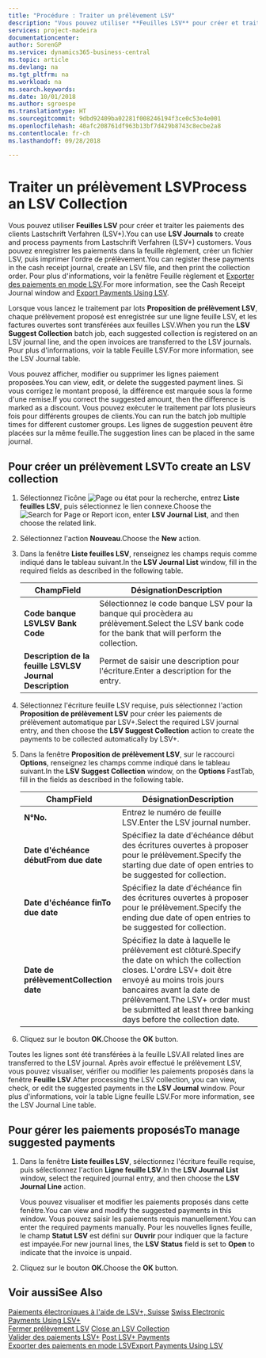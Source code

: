 ```yaml
---
title: "Procédure : Traiter un prélèvement LSV"
description: "Vous pouvez utiliser **Feuilles LSV** pour créer et traiter les paiements des clients Lastschrift Verfahren (LSV+). Vous pouvez enregistrer les paiements dans la feuille règlement, créer un fichier LSV, puis imprimer l'ordre de prélèvement."
services: project-madeira
documentationcenter: 
author: SorenGP
ms.service: dynamics365-business-central
ms.topic: article
ms.devlang: na
ms.tgt_pltfrm: na
ms.workload: na
ms.search.keywords: 
ms.date: 10/01/2018
ms.author: sgroespe
ms.translationtype: HT
ms.sourcegitcommit: 9dbd92409ba02281f008246194f3ce0c53e4e001
ms.openlocfilehash: 40afc208761df963b13bf7d429b8743c8ecbe2a8
ms.contentlocale: fr-ch
ms.lasthandoff: 09/28/2018

---
```

# <a name="process-an-lsv-collection"></a><span data-ttu-id="d9826-104">Traiter un prélèvement LSV</span><span class="sxs-lookup"><span data-stu-id="d9826-104">Process an LSV Collection</span></span>
<span data-ttu-id="d9826-105">Vous pouvez utiliser **Feuilles LSV** pour créer et traiter les paiements des clients Lastschrift Verfahren (LSV+).</span><span class="sxs-lookup"><span data-stu-id="d9826-105">You can use **LSV Journals** to create and process payments from Lastschrift Verfahren (LSV+) customers.</span></span> <span data-ttu-id="d9826-106">Vous pouvez enregistrer les paiements dans la feuille règlement, créer un fichier LSV, puis imprimer l'ordre de prélèvement.</span><span class="sxs-lookup"><span data-stu-id="d9826-106">You can register these payments in the cash receipt journal, create an LSV file, and then print the collection order.</span></span> <span data-ttu-id="d9826-107">Pour plus d'informations, voir la fenêtre Feuille règlement et [Exporter des paiements en mode LSV](how-to-export-payments-using-lsv.md).</span><span class="sxs-lookup"><span data-stu-id="d9826-107">For more information, see the Cash Receipt Journal window and [Export Payments Using LSV](how-to-export-payments-using-lsv.md).</span></span>  

<span data-ttu-id="d9826-108">Lorsque vous lancez le traitement par lots **Proposition de prélèvement LSV**, chaque prélèvement proposé est enregistrée sur une ligne feuille LSV, et les factures ouvertes sont transférées aux feuilles LSV.</span><span class="sxs-lookup"><span data-stu-id="d9826-108">When you run the **LSV Suggest Collection** batch job, each suggested collection is registered on an LSV journal line, and the open invoices are transferred to the LSV journals.</span></span> <span data-ttu-id="d9826-109">Pour plus d'informations, voir la table Feuille LSV.</span><span class="sxs-lookup"><span data-stu-id="d9826-109">For more information, see the LSV Journal table.</span></span>  

<span data-ttu-id="d9826-110">Vous pouvez afficher, modifier ou supprimer les lignes paiement proposées.</span><span class="sxs-lookup"><span data-stu-id="d9826-110">You can view, edit, or delete the suggested payment lines.</span></span> <span data-ttu-id="d9826-111">Si vous corrigez le montant proposé, la différence est marquée sous la forme d'une remise.</span><span class="sxs-lookup"><span data-stu-id="d9826-111">If you correct the suggested amount, then the difference is marked as a discount.</span></span> <span data-ttu-id="d9826-112">Vous pouvez exécuter le traitement par lots plusieurs fois pour différents groupes de clients.</span><span class="sxs-lookup"><span data-stu-id="d9826-112">You can run the batch job multiple times for different customer groups.</span></span> <span data-ttu-id="d9826-113">Les lignes de suggestion peuvent être placées sur la même feuille.</span><span class="sxs-lookup"><span data-stu-id="d9826-113">The suggestion lines can be placed in the same journal.</span></span>  

## <a name="to-create-an-lsv-collection"></a><span data-ttu-id="d9826-114">Pour créer un prélèvement LSV</span><span class="sxs-lookup"><span data-stu-id="d9826-114">To create an LSV collection</span></span>  

1.  <span data-ttu-id="d9826-115">Sélectionnez l'icône ![Page ou état pour la recherche](../../media/ui-search/search_small.png "icône Page ou état pour la recherche"), entrez **Liste feuilles LSV**, puis sélectionnez le lien connexe.</span><span class="sxs-lookup"><span data-stu-id="d9826-115">Choose the ![Search for Page or Report](../../media/ui-search/search_small.png "Search for Page or Report icon") icon, enter **LSV Journal List**, and then choose the related link.</span></span>  
2.  <span data-ttu-id="d9826-116">Sélectionnez l'action **Nouveau**.</span><span class="sxs-lookup"><span data-stu-id="d9826-116">Choose the **New** action.</span></span>  
3.  <span data-ttu-id="d9826-117">Dans la fenêtre **Liste feuilles LSV**, renseignez les champs requis comme indiqué dans le tableau suivant.</span><span class="sxs-lookup"><span data-stu-id="d9826-117">In the **LSV Journal List** window, fill in the required fields as described in the following table.</span></span>  

    |<span data-ttu-id="d9826-118">Champ</span><span class="sxs-lookup"><span data-stu-id="d9826-118">Field</span></span>|<span data-ttu-id="d9826-119">Désignation</span><span class="sxs-lookup"><span data-stu-id="d9826-119">Description</span></span>|  
    |---------------------------------|---------------------------------------|  
    |<span data-ttu-id="d9826-120">**Code banque LSV**</span><span class="sxs-lookup"><span data-stu-id="d9826-120">**LSV Bank Code**</span></span>|<span data-ttu-id="d9826-121">Sélectionnez le code banque LSV pour la banque qui procèdera au prélèvement.</span><span class="sxs-lookup"><span data-stu-id="d9826-121">Select the LSV bank code for the bank that will perform the collection.</span></span>|  
    |<span data-ttu-id="d9826-122">**Description de la feuille LSV**</span><span class="sxs-lookup"><span data-stu-id="d9826-122">**LSV Journal Description**</span></span>|<span data-ttu-id="d9826-123">Permet de saisir une description pour l'écriture.</span><span class="sxs-lookup"><span data-stu-id="d9826-123">Enter a description for the entry.</span></span>|

4.  <span data-ttu-id="d9826-124">Sélectionnez l'écriture feuille LSV requise, puis sélectionnez l'action **Proposition de prélèvement LSV** pour créer les paiements de prélèvement automatique par LSV+.</span><span class="sxs-lookup"><span data-stu-id="d9826-124">Select the required LSV journal entry, and then choose the **LSV Suggest Collection** action to create the payments to be collected automatically by LSV+.</span></span>  
5.  <span data-ttu-id="d9826-125">Dans la fenêtre **Proposition de prélèvement LSV**, sur le raccourci **Options**, renseignez les champs comme indiqué dans le tableau suivant.</span><span class="sxs-lookup"><span data-stu-id="d9826-125">In the **LSV Suggest Collection** window, on the **Options** FastTab, fill in the fields as described in the following table.</span></span>  

    |<span data-ttu-id="d9826-126">Champ</span><span class="sxs-lookup"><span data-stu-id="d9826-126">Field</span></span>|<span data-ttu-id="d9826-127">Désignation</span><span class="sxs-lookup"><span data-stu-id="d9826-127">Description</span></span>|  
    |---------------------------------|---------------------------------------|  
    |<span data-ttu-id="d9826-128">**N°**</span><span class="sxs-lookup"><span data-stu-id="d9826-128">**No.**</span></span>|<span data-ttu-id="d9826-129">Entrez le numéro de feuille LSV.</span><span class="sxs-lookup"><span data-stu-id="d9826-129">Enter the LSV journal number.</span></span>|  
    |<span data-ttu-id="d9826-130">**Date d'échéance début**</span><span class="sxs-lookup"><span data-stu-id="d9826-130">**From due date**</span></span>|<span data-ttu-id="d9826-131">Spécifiez la date d'échéance début des écritures ouvertes à proposer pour le prélèvement.</span><span class="sxs-lookup"><span data-stu-id="d9826-131">Specify the starting due date of open entries to be suggested for collection.</span></span>|  
    |<span data-ttu-id="d9826-132">**Date d'échéance fin**</span><span class="sxs-lookup"><span data-stu-id="d9826-132">**To due date**</span></span>|<span data-ttu-id="d9826-133">Spécifiez la date d'échéance fin des écritures ouvertes à proposer pour le prélèvement.</span><span class="sxs-lookup"><span data-stu-id="d9826-133">Specify the ending due date of open entries to be suggested for collection.</span></span>|  
    |<span data-ttu-id="d9826-134">**Date de prélèvement**</span><span class="sxs-lookup"><span data-stu-id="d9826-134">**Collection date**</span></span>|<span data-ttu-id="d9826-135">Spécifiez la date à laquelle le prélèvement est clôturé.</span><span class="sxs-lookup"><span data-stu-id="d9826-135">Specify the date on which the collection closes.</span></span> <span data-ttu-id="d9826-136">L'ordre LSV+ doit être envoyé au moins trois jours bancaires avant la date de prélèvement.</span><span class="sxs-lookup"><span data-stu-id="d9826-136">The LSV+ order must be submitted at least three banking days before the collection date.</span></span>|  

6.  <span data-ttu-id="d9826-137">Cliquez sur le bouton **OK**.</span><span class="sxs-lookup"><span data-stu-id="d9826-137">Choose the **OK** button.</span></span>  

<span data-ttu-id="d9826-138">Toutes les lignes sont été transférées à la feuille LSV.</span><span class="sxs-lookup"><span data-stu-id="d9826-138">All related lines are transferred to the LSV journal.</span></span> <span data-ttu-id="d9826-139">Après avoir effectué le prélèvement LSV, vous pouvez visualiser, vérifier ou modifier les paiements proposés dans la fenêtre **Feuille LSV**.</span><span class="sxs-lookup"><span data-stu-id="d9826-139">After processing the LSV collection, you can view, check, or edit the suggested payments in the **LSV Journal** window.</span></span> <span data-ttu-id="d9826-140">Pour plus d'informations, voir la table Ligne feuille LSV.</span><span class="sxs-lookup"><span data-stu-id="d9826-140">For more information, see the LSV Journal Line table.</span></span>  

## <a name="to-manage-suggested-payments"></a><span data-ttu-id="d9826-141">Pour gérer les paiements proposés</span><span class="sxs-lookup"><span data-stu-id="d9826-141">To manage suggested payments</span></span>  

1.  <span data-ttu-id="d9826-142">Dans la fenêtre **Liste feuilles LSV**, sélectionnez l'écriture feuille requise, puis sélectionnez l'action **Ligne feuille LSV**.</span><span class="sxs-lookup"><span data-stu-id="d9826-142">In the **LSV Journal List** window, select the required journal entry, and then choose the **LSV Journal Line** action.</span></span>  

    <span data-ttu-id="d9826-143">Vous pouvez visualiser et modifier les paiements proposés dans cette fenêtre.</span><span class="sxs-lookup"><span data-stu-id="d9826-143">You can view and modify the suggested payments in this window.</span></span> <span data-ttu-id="d9826-144">Vous pouvez saisir les paiements requis manuellement.</span><span class="sxs-lookup"><span data-stu-id="d9826-144">You can enter the required payments manually.</span></span> <span data-ttu-id="d9826-145">Pour les nouvelles lignes feuille, le champ **Statut LSV** est défini sur **Ouvrir** pour indiquer que la facture est impayée.</span><span class="sxs-lookup"><span data-stu-id="d9826-145">For new journal lines, the **LSV Status** field is set to **Open** to indicate that the invoice is unpaid.</span></span>  

3.  <span data-ttu-id="d9826-146">Cliquez sur le bouton **OK**.</span><span class="sxs-lookup"><span data-stu-id="d9826-146">Choose the **OK** button.</span></span>  

## <a name="see-also"></a><span data-ttu-id="d9826-147">Voir aussi</span><span class="sxs-lookup"><span data-stu-id="d9826-147">See Also</span></span>  
 <span data-ttu-id="d9826-148">[Paiements électroniques à l'aide de LSV+, Suisse](swiss-electronic-payments-using-lsv-.md) </span><span class="sxs-lookup"><span data-stu-id="d9826-148">[Swiss Electronic Payments Using LSV+](swiss-electronic-payments-using-lsv-.md) </span></span>  
 <span data-ttu-id="d9826-149">[Fermer prélèvement LSV](how-to-close-an-lsv-collection.md) </span><span class="sxs-lookup"><span data-stu-id="d9826-149">[Close an LSV Collection](how-to-close-an-lsv-collection.md) </span></span>  
 <span data-ttu-id="d9826-150">[Valider des paiements LSV+](how-to-post-lsv-payments.md) </span><span class="sxs-lookup"><span data-stu-id="d9826-150">[Post LSV+ Payments](how-to-post-lsv-payments.md) </span></span>  
 [<span data-ttu-id="d9826-151">Exporter des paiements en mode LSV</span><span class="sxs-lookup"><span data-stu-id="d9826-151">Export Payments Using LSV</span></span>](how-to-export-payments-using-lsv.md)

